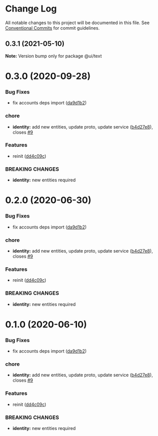 # Change Log

All notable changes to this project will be documented in this file.
See [Conventional Commits](https://conventionalcommits.org) for commit guidelines.

## 0.3.1 (2021-05-10)

**Note:** Version bump only for package @ui/text

# 0.3.0 (2020-09-28)

### Bug Fixes

- fix accounts deps import ([da9d1b2](https://github.com/Atlantis-Lab/serenity/commit/da9d1b2d4c88116a6942cfbd6d2ca20c883a2f5e))

### chore

- **identity:** add new entities, update proto, update service ([b4d27e8](https://github.com/Atlantis-Lab/serenity/commit/b4d27e8cd46f4a47bc151e0285de7da94f94b622)), closes [#9](https://github.com/Atlantis-Lab/serenity/issues/9)

### Features

- reinit ([dd4c09c](https://github.com/Atlantis-Lab/serenity/commit/dd4c09c84e889707941ac9c90164357f012770f2))

### BREAKING CHANGES

- **identity:** new entities required

# 0.2.0 (2020-06-30)

### Bug Fixes

- fix accounts deps import ([da9d1b2](https://github.com/atlantisunited/serenity/commit/da9d1b2d4c88116a6942cfbd6d2ca20c883a2f5e))

### chore

- **identity:** add new entities, update proto, update service ([b4d27e8](https://github.com/atlantisunited/serenity/commit/b4d27e8cd46f4a47bc151e0285de7da94f94b622)), closes [#9](https://github.com/atlantisunited/serenity/issues/9)

### Features

- reinit ([dd4c09c](https://github.com/atlantisunited/serenity/commit/dd4c09c84e889707941ac9c90164357f012770f2))

### BREAKING CHANGES

- **identity:** new entities required

# 0.1.0 (2020-06-10)

### Bug Fixes

- fix accounts deps import ([da9d1b2](https://github.com/atlantisunited/serenity/commit/da9d1b2d4c88116a6942cfbd6d2ca20c883a2f5e))

### chore

- **identity:** add new entities, update proto, update service ([b4d27e8](https://github.com/atlantisunited/serenity/commit/b4d27e8cd46f4a47bc151e0285de7da94f94b622)), closes [#9](https://github.com/atlantisunited/serenity/issues/9)

### Features

- reinit ([dd4c09c](https://github.com/atlantisunited/serenity/commit/dd4c09c84e889707941ac9c90164357f012770f2))

### BREAKING CHANGES

- **identity:** new entities required
